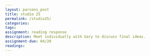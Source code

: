 ```yaml
---  
layout: parsons_post  
title: studio 25 
permalink: /studio25/  
categories:   
tags:  
assignment: reading response
description: Meet individually with Gary to discuss final ideas.
assignment-due: 04/20
readings: 
---  
```



